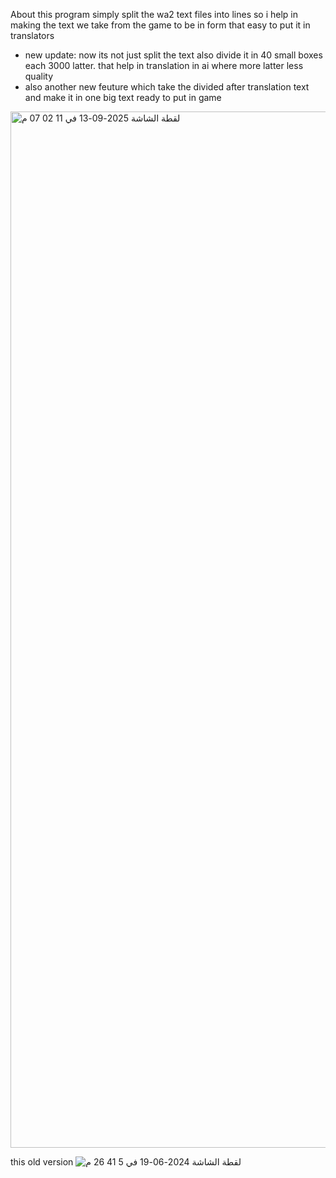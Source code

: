 About
this program simply split the wa2 text files into lines so i help in making the text we take from the game to be in form that easy to put it in translators
+ new update: now its not just split the text also divide it in 40 small boxes each 3000 latter. that help in translation in ai where more latter less quality
+ also another new feuture which take the divided after translation text and make it in one big text ready to put in game 
<img width="2876" height="1658" alt="‏لقطة الشاشة 2025-09-13 في 11 02 07 م" src="https://github.com/user-attachments/assets/603e2ddb-1144-4ea8-8c88-9188b553331e" />


this old version 
![‏لقطة الشاشة 2024-06-19 في 5 41 26 م](https://github.com/abdalgani1/Text-Splitter-WA2/assets/88602099/c384a3ce-4c6c-4f9f-bf99-024613c06375)
